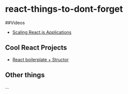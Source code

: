 # react-things-to-dont-forget

##Videos

* [Scaling React.js Applications](https://vimeo.com/168648012)

## Cool React Projects

* [React boilerplate + Structor](https://github.com/ipselon/react-boilerplate)

## Other things
...

